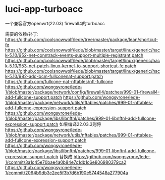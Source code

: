 # luci-app-turboacc
一个兼容官方openwrt(22.03) firewall4的turboacc

需要的依赖/䃼丁:
https://github.com/coolsnowwolf/lede/tree/master/package/lean/shortcut-fe
https://github.com/coolsnowwolf/lede/blob/master/target/linux/generic/hack-5.10/952-net-conntrack-events-support-multiple-registrant.patch
https://github.com/coolsnowwolf/lede/blob/master/target/linux/generic/hack-5.10/953-net-patch-linux-kernel-to-support-shortcut-fe.patch
https://github.com/coolsnowwolf/lede/blob/master/target/linux/generic/hack-5.10/982-add-bcm-fullconenat-support.patch
https://github.com/fullcone-nat-nftables/nft-fullcone
https://github.com/wongsyrone/lede-1/blob/master/package/network/config/firewall4/patches/999-01-firewall4-add-fullcone-support.patch
https://github.com/wongsyrone/lede-1/blob/master/package/network/utils/nftables/patches/999-01-nftables-add-fullcone-expression-support.patch
https://github.com/wongsyrone/lede-1/blob/master/package/libs/libnftnl/patches/999-01-libnftnl-add-fullcone-expression-support.patch
如果编译22.03.3则将
https://github.com/wongsyrone/lede-1/blob/master/package/network/utils/nftables/patches/999-01-nftables-add-fullcone-expression-support.patch
https://github.com/wongsyrone/lede-1/blob/master/package/libs/libnftnl/patches/999-01-libnftnl-add-fullcone-expression-support.patch
替换成
https://github.com/wongsyrone/lede-1/commit/3a1c45e70bae4a0b84e7c1db1c6e806980379ca2
https://github.com/wongsyrone/lede-1/commit/2064b9db3c2ee5f3b7d6b190e5744548a277904a

